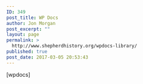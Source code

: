 ```yaml
---
ID: 349
post_title: WP Docs
author: Jon Morgan
post_excerpt: ""
layout: page
permalink: >
  http://www.shepherdhistory.org/wpdocs-library/
published: true
post_date: 2017-03-05 20:53:43
---
```

[wpdocs]
